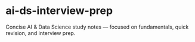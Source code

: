 # ai-ds-interview-prep
Concise AI &amp; Data Science study notes — focused on fundamentals, quick revision, and interview prep.
